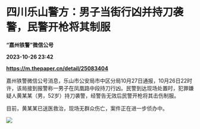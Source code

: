 # 四川乐山警方：男子当街行凶并持刀袭警，民警开枪将其制服
**“嘉州铁警”微信公号**

**2023-10-26 23:42**

**https://m.thepaper.cn/detail/25083404**

嘉州铁警微信公号消息，乐山市公安局市中区分局10月27日通报，10月26日22时许，该局接到报警称一男子在凤凰路中段持刀行凶。民警到达现场处置时，犯罪嫌疑人黄某某（男，52岁）持刀袭警，经警告无效后民警开枪将其击伤制服。

目前，黄某某已送医救治，现场无群众伤亡，案件正在进一步侦办中。

![](https://imagecloud.thepaper.cn/thepaper/image/275/875/281.png)